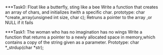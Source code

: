 ***Task0:  Float like a butterfly, sting like a bee
    Write a function that creates an array of chars, and initializes itwith a specific char.
   prototype: char *create_array(unsigned int size, char c);
    Retruns a pointer to the array ,or NULL if it fails

***Task1: The woman who has no imagination has no wings
   Write a function that returns a pointer to a newly allocated space in memory,which contains a copy of the string given as a parameter.
   Prototype: char *_strdup(char *str);

